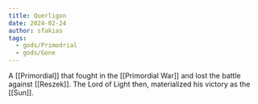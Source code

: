 ```yaml
---
title: Querligon
date: 2024-02-24
author: sfakias
tags:
  - gods/Primodrial
  - gods/Gone
---
```


A [[Primordial]] that fought in the [[Primordial War]] and lost the battle against [[Reszek]]. The Lord of Light then, materialized his victory as the [[Sun]].
